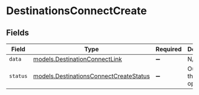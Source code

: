 # DestinationsConnectCreate


## Fields

| Field                                                                                            | Type                                                                                             | Required                                                                                         | Description                                                                                      | Example                                                                                          |
| ------------------------------------------------------------------------------------------------ | ------------------------------------------------------------------------------------------------ | ------------------------------------------------------------------------------------------------ | ------------------------------------------------------------------------------------------------ | ------------------------------------------------------------------------------------------------ |
| `data`                                                                                           | [models.DestinationConnectLink](../../models/shared/destinationconnectlink.md)                   | :heavy_minus_sign:                                                                               | N/A                                                                                              |                                                                                                  |
| `status`                                                                                         | [models.DestinationsConnectCreateStatus](../../models/shared/destinationsconnectcreatestatus.md) | :heavy_minus_sign:                                                                               | Outcome of the operation.                                                                        | created                                                                                          |